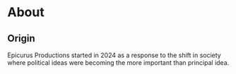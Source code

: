 # About

## Origin

Epicurus Productions started in 2024 as a response to the shift in society where political ideas were becoming the more important than principal idea.